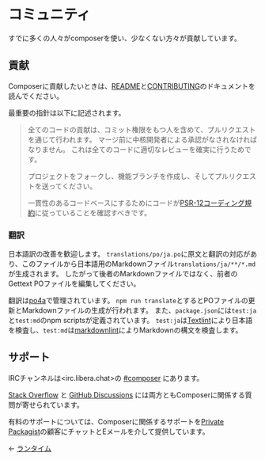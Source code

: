 # コミュニティ

すでに多くの人々がcomposerを使い、少なくない方々が貢献しています。

## 貢献

Composerに貢献したいときは、[README](https://github.com/composer/composer)と[CONTRIBUTING](https://github.com/composer/composer/blob/main/.github/CONTRIBUTING.md)のドキュメントを読んでください。

最重要の指針は以下に記述されます。

> 全てのコードの貢献は、コミット権限をもつ人を含めて、プルリクエストを通じて行われます。
> マージ前に中核開発者による承認がなされなければなりません。
> これは全てのコードに適切なレビューを確実に行うためです。
>
> プロジェクトをフォークし、機能ブランチを作成し、そしてプルリクエストを送ってください。
>
> 一貫性のあるコードベースにするためにコードが[PSR-12コーディング規約](https://www.php-fig.org/psr/psr-12/)に従っていることを確認すべきです。


### 翻訳

日本語訳の改善を歓迎します。
`translations/po/ja.po`に原文と翻訳の対応があり、このファイルから日本語用のMarkdownファイル`translations/ja/**/*.md`が生成されます。
したがって後者のMarkdownファイルではなく、前者のGettext POファイルを編集してください。

翻訳は[po4a][]で管理されています。
`npm run translate`とするとPOファイルの更新とMarkdownファイルの生成が行われます。
また、`package.json`には`test:ja`と`test:md`のnpm scriptsが定義されています。
`test:ja`は[Textlint][]により日本語を検査し、`test:md`は[markdownlint][]によりMarkdownの構文を検査します。

[Textlint]: https://textlint.github.io/
[markdownlint]: https://github.com/igorshubovych/markdownlint-cli/
[po4a]: https://po4a.org/
## サポート

IRCチャンネルは<irc.libera.chat>の
[#composer](ircs://irc.libera.chat:6697/composer) にあります。

[Stack Overflow](https://stackoverflow.com/questions/tagged/composer-php) と
[GitHub Discussions](https://github.com/composer/composer/discussions)
には両方ともComposerに関係する質問が寄せられています。

有料のサポートについては、Composerに関係するサポートを[Private
Packagist](https://packagist.com)の顧客にチャットとEメールを介して提供しています。


&larr; [ランタイム](07-runtime.md)

